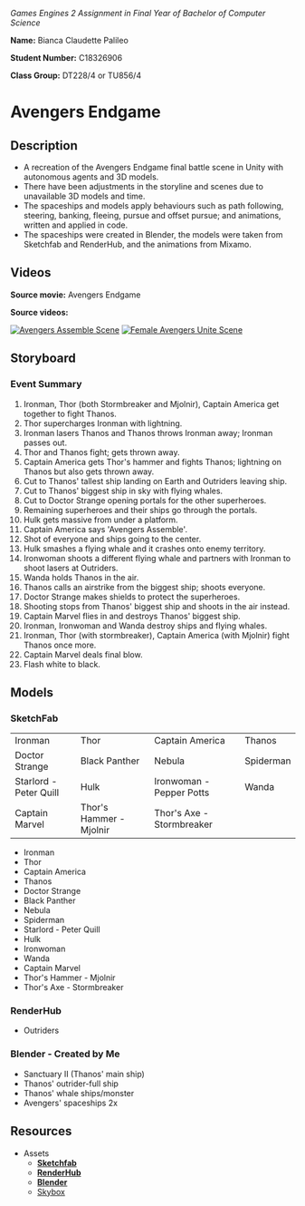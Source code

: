 _Games Engines 2 Assignment in Final Year of Bachelor of Computer Science_

**Name:** Bianca Claudette Palileo

**Student Number:** C18326906

**Class Group:** DT228/4 or TU856/4

# Avengers Endgame

## Description
- A recreation of the Avengers Endgame final battle scene in Unity with autonomous agents and 3D models. 
- There have been adjustments in the storyline and scenes due to unavailable 3D models and time.
- The spaceships and models apply behaviours such as path following, steering, banking, fleeing, pursue and offset pursue; and animations, written and applied in code.
- The spaceships were created in Blender, the models were taken from Sketchfab and RenderHub, and the animations from Mixamo.

## Videos
**Source movie:** Avengers Endgame

**Source videos:**

[![Avengers Assemble Scene](http://img.youtube.com/vi/dE1P4zDhhqw/0.jpg)](http://www.youtube.com/watch?v=dE1P4zDhhqw "Captain America 'Avengers Assemble' Scene - Portal Scene - Avengers : Endgame (2019) Scene")
[![Female Avengers Unite Scene](http://img.youtube.com/vi/L7Y0ucw7bGk/0.jpg)](http://www.youtube.com/watch?v=L7Y0ucw7bGk "Female Avengers Unite Scene - AVENGERS 4: ENDGAME (2019) Movie Clip")

## Storyboard

### Event Summary
1. Ironman, Thor (both Stormbreaker and Mjolnir), Captain America get together to fight Thanos.
2. Thor supercharges Ironman with lightning.
3. Ironman lasers Thanos and Thanos throws Ironman away; Ironman passes out. 
4. Thor and Thanos fight; gets thrown away.
6. Captain America gets Thor's hammer and fights Thanos; lightning on Thanos but also gets thrown away.
7. Cut to Thanos' tallest ship landing on Earth and Outriders leaving ship.
8. Cut to Thanos' biggest ship in sky with flying whales.
9. Cut to Doctor Strange opening portals for the other superheroes.
10. Remaining superheroes and their ships go through the portals.
12. Hulk gets massive from under a platform.
13. Captain America says 'Avengers Assemble'.
14. Shot of everyone and ships going to the center.
15. Hulk smashes a flying whale and it crashes onto enemy territory.
16. Ironwoman shoots a different flying whale and partners with Ironman to shoot lasers at Outriders.
17. Wanda holds Thanos in the air.
18. Thanos calls an airstrike from the biggest ship; shoots everyone.
19. Doctor Strange makes shields to protect the superheroes.
20. Shooting stops from Thanos' biggest ship and shoots in the air instead.
21. Captain Marvel flies in and destroys Thanos' biggest ship.
22. Ironman, Ironwoman and Wanda destroy ships and flying whales.
23. Ironman, Thor (with stormbreaker), Captain America (with Mjolnir) fight Thanos once more.
24. Captain Marvel deals final blow.
25. Flash white to black.

## Models
### SketchFab
|   |  |   |  |
| ------------- | ------------- | ------------- | ------------- |
| Ironman  | Thor  | Captain America  | Thanos  |
| Doctor Strange  | Black Panther  | Nebula  | Spiderman  |
| Starlord - Peter Quill  | Hulk  | Ironwoman - Pepper Potts  | Wanda  |
| Captain Marvel  | Thor's Hammer - Mjolnir  | Thor's Axe - Stormbreaker  |   |
- Ironman
- Thor
- Captain America
- Thanos
- Doctor Strange
- Black Panther
- Nebula
- Spiderman
- Starlord - Peter Quill
- Hulk
- Ironwoman
- Wanda
- Captain Marvel
- Thor's Hammer - Mjolnir
- Thor's Axe - Stormbreaker 

### RenderHub

- Outriders


### Blender - Created by Me
- Sanctuary II (Thanos' main ship)
- Thanos' outrider-full ship
- Thanos' whale ships/monster
- Avengers' spaceships 2x

## Resources
- Assets
  - [**Sketchfab**](https://sketchfab.com/feed)
  - [**RenderHub**](https://www.renderhub.com)
  - [**Blender**](https://www.blender.org/)
  - [Skybox](https://assetstore.unity.com/packages/2d/textures-materials/sky/starfield-skybox-92717)
